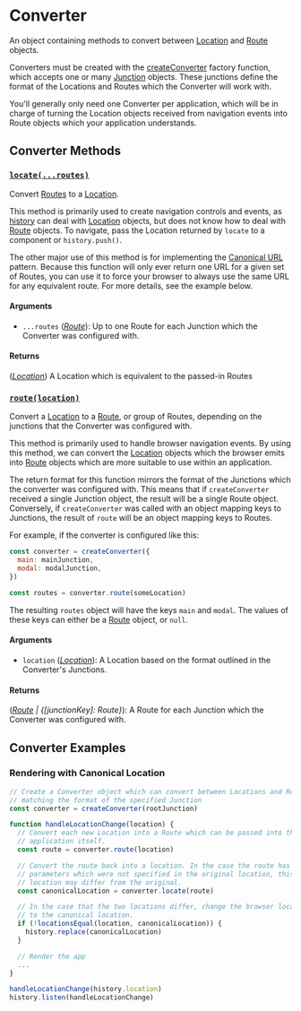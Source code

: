 # Converter

An object containing methods to convert between [Location](Location.md) and [Route](Route.md) objects.

Converters must be created with the [createConverter](createConverter.md) factory function, which accepts one or many [Junction](Junction.md) objects. These junctions define the format of the Locations and Routes which the Converter will work with.

You'll generally only need one Converter per application, which will be in charge of turning the Location objects received from navigation events into Route objects which your application understands.

## Converter Methods

### <a id='locate'></a>[`locate(...routes)`](#locate)

Convert [Routes](Route.md) to a [Location](Location.md).

This method is primarily used to create navigation controls and events, as [history](https://github.com/mjackson/history) can deal with [Location](Location.md) objects, but does not know how to deal with [Route](Route.md) objects. To navigate, pass the Location returned by `locate` to a [<Link>](Link.md) component or `history.push()`.

The other major use of this method is for implementing the [Canonical URL](/docs/recipes/CanonicalURLs.md) pattern. Because this function will only ever return one URL for a given set of Routes, you can use it to force your browser to always use the same URL for any equivalent route. For more details, see the example below.

#### Arguments

* `...routes` (*[Route](Route.md)*): Up to one Route for each Junction which the Converter was configured with.

#### Returns

(*[Location](Location.md)*) A Location which is equivalent to the passed-in Routes

### <a id='route'></a>[`route(location)`](#route)

Convert a [Location](Location.md) to a [Route](Route.md), or group of Routes, depending on the junctions that the Converter was configured with.

This method is primarily used to handle browser navigation events. By using this method, we can convert the [Location](Location.md) objects which the browser emits into [Route](Route.md) objects which are more suitable to use within an application.

The return format for this function mirrors the format of the Junctions which the converter was configured with. This means that if `createConverter` received a single Junction object, the result will be a single Route object. Conversely, if `createConverter` was called with an object mapping keys to Junctions, the result of `route` will be an object mapping keys to Routes.

For example, if the converter is configured like this:

```js
const converter = createConverter({
  main: mainJunction,
  modal: modalJunction,
})

const routes = converter.route(someLocation)
```

The resulting `routes` object will have the keys `main` and `modal`. The values of these keys can either be a [Route](Route.md) object, or `null`.

#### Arguments

* `location` (*[Location](Location.md)*): A Location based on the format outlined in the Converter's Junctions.

#### Returns

(*[Route](Route.md) | {[junctionKey]: Route}*): A Route for each Junction which the Converter was configured with.

## Converter Examples

### Rendering with Canonical Location

```js
// Create a Converter object which can convert between Locations and Routes
// matching the format of the specified Junction
const converter = createConverter(rootJunction)

function handleLocationChange(location) {
  // Convert each new Location into a Route which can be passed into the
  // application itself.
  const route = converter.route(location)

  // Convert the route back into a location. In the case the route has default
  // parameters which were not specified in the original location, this
  // location may differ from the original.
  const canonicalLocation = converter.locate(route)

  // In the case that the two locations differ, change the browser location
  // to the canonical location.
  if (!locationsEqual(location, canonicalLocation)) {
    history.replace(canonicalLocation)
  }

  // Render the app
  ...
}

handleLocationChange(history.location)
history.listen(handleLocationChange)
```
